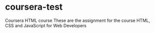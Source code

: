 # coursera-test
Coursera HTML course
 These are the assignment for the course HTML, CSS and JavaScript for Web Developers
 
